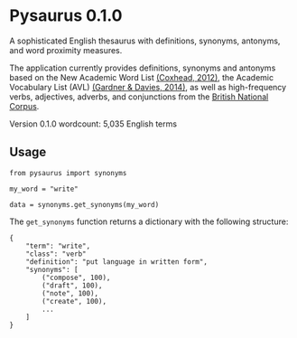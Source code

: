 # Pysaurus 0.1.0

A sophisticated English thesaurus with definitions, synonyms, antonyms, and word proximity measures.

The application currently provides definitions, synonyms and antonyms based on the New Academic Word List [(Coxhead, 2012)](https://onlinelibrary.wiley.com/doi/abs/10.2307/3587951), the Academic Vocabulary List (AVL) [(Gardner & Davies, 2014)](https://academic.oup.com/applij/article/35/3/305/146569), as well as high-frequency verbs, adjectives, adverbs, and conjunctions from the [British National Corpus](http://www.natcorp.ox.ac.uk/corpus/index.xml).

Version 0.1.0 wordcount: 5,035 English terms

## Usage

    from pysaurus import synonyms

    my_word = "write"

    data = synonyms.get_synonyms(my_word)

The `get_synonyms` function returns a dictionary with the following structure:

    {
        "term": "write",
        "class": "verb"
        "definition": "put language in written form",
        "synonyms": [
            ("compose", 100),
            ("draft", 100),
            ("note", 100),
            ("create", 100),
            ...
        ]
    }

